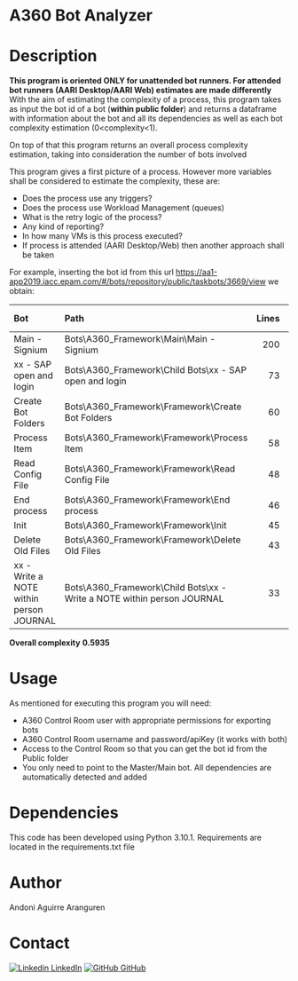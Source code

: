 # A360 Bot Analyzer

# Description
**This program is oriented ONLY for unattended bot runners. For attended bot runners (AARI Desktop/AARI Web) estimates are made differently**
With the aim of estimating the complexity of a process, this program takes as input the bot id of a bot (**within public folder**) and returns a dataframe with information
about the bot and all its dependencies as well as each bot complexity estimation (0<complexity<1).

On top of that this program returns an overall process complexity estimation, taking into consideration the number of bots involved

This program gives a first picture of a process. However more variables shall be considered to estimate the complexity, these are:

* Does the process use any triggers?
* Does the process use Workload Management (queues)
* What is the retry logic of the process?
* Any kind of reporting?
* In how many VMs is this process executed?
* If process is attended (AARI Desktop/Web) then another approach shall be taken

For example, inserting the bot id from this url https://aa1-app2019.iacc.epam.com/#/bots/repository/public/taskbots/3669/view
we obtain: 

| Bot                                     | Path                                                                   |   Lines |   Variables |   Packages | Error Handling   | Loops   | Steps   | Comments   | Scripts   | Email send   |   Complexity |
|:----------------------------------------|:-----------------------------------------------------------------------|--------:|------------:|-----------:|:-----------------|:--------|:--------|:-----------|:----------|:-------------|-------------:|
| Main - Signium                          | Bots\A360_Framework\Main\Main - Signium                                |     200 |          27 |         18 | True             | True    | True    | True       | False     | True         |     0.9275   |
| xx - SAP open and login                 | Bots\A360_Framework\Child Bots\xx - SAP open and login                 |      73 |          19 |         42 | True             | False   | True    | True       | True      | True         |     0.8935   |
| Create Bot Folders                      | Bots\A360_Framework\Framework\Create Bot Folders                       |      60 |          15 |         26 | True             | False   | True    | True       | False     | False        |     0.844167 |
| Process Item                            | Bots\A360_Framework\Framework\Process Item                             |      58 |          12 |         11 | True             | False   | True    | True       | False     | False        |     0.782667 |
| Read Config File                        | Bots\A360_Framework\Framework\Read Config File                         |      48 |           7 |         12 | True             | False   | True    | True       | False     | False        |     0.7535   |
| End process                             | Bots\A360_Framework\Framework\End process                              |      46 |          15 |         18 | True             | True    | True    | True       | False     | True         |     0.7895   |
| Init                                    | Bots\A360_Framework\Framework\Init                                     |      45 |           7 |         14 | True             | True    | True    | True       | False     | False        |     0.754167 |
| Delete Old Files                        | Bots\A360_Framework\Framework\Delete Old Files                         |      43 |           8 |         16 | True             | True    | True    | True       | False     | False        |     0.759333 |
| xx - Write a NOTE within person JOURNAL | Bots\A360_Framework\Child Bots\xx - Write a NOTE within person JOURNAL |      33 |          13 |         14 | True             | False   | True    | True       | False     | False        |     0.745167 |

**Overall complexity**
**0.5935**

# Usage
As mentioned for executing this program you will need:

* A360 Control Room user with appropriate permissions for exporting bots
* A360 Control Room username and password/apiKey (it works with both)
* Access to the Control Room so that you can get the bot id from the Public folder
* You only need to point to the Master/Main bot. All dependencies are automatically detected and added

# Dependencies
This code has been developed using Python 3.10.1. Requirements are located in the requirements.txt file

# Author
Andoni Aguirre Aranguren

# Contact
[![Linkedin](https://i.stack.imgur.com/gVE0j.png) LinkedIn](https://www.linkedin.com/in/aaguirrearanguren)
[![GitHub](https://i.stack.imgur.com/tskMh.png) GitHub](https://github.com/aagirre92)